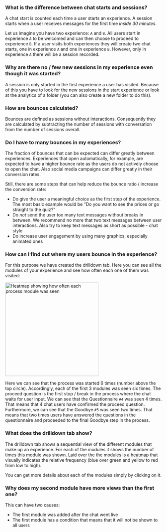 ### What is the difference between chat starts and sessions?

A chat start is counted each time a user starts an experience. A session starts
when a user receives messages for the first time *inside 30 minutes*.

Let us imagine you have two experience: `A` and `B`. All users start in experience
`A` to be welcomed and can then choose to proceed to experience `B`. If a user
visits both experiences they will create two chat starts, one in experience `A`
and one in experience `B`. However, only in experience `A` there will be a
session recorded.

### Why are there no / few new sessions in my experience even though it was started?

A session is only started in the first experience a user has visited. Because of
this you have to look for the new sessions in the start experience or look at the
analytics of a folder (you can also create a new folder to do this).

### How are bounces calculated?

Bounces are defined as sessions without interactions. Consequently they are
calculated by subtracting the number of sessions with conversation from the
number of sessions overall.

### Do I have to many bounces in my experiences?

The fraction of bounces that can be expected can differ greatly between
experiences. Experiences that open automatically, for example, are expected
to have a higher bounce rate as the users do not actively choose to open the
chat. Also social media campaigns can differ greatly in their conversion rates.

Still, there are some steps that can help reduce the bounce ratio / increase the
conversion rate:
- Do give the user a meaningful choice as the first step of the experience. The
  most basic example would be "Do you want to see the prices or go straight to
  the quiz?"
- Do *not* send the user too many text messages without breaks in between. We
  recommend no more that two text messages between user interactions. Also try
  to keep text messages as short as possible - chat style
- Do increase user engagement by using many graphics, especially animated ones

### How can I find out where my users bounce in the experience?

For this purpose we have created the drilldown tab. Here you can see all the
modules of your experience and see how often each one of them was visited:

 <img src="img/heatmap.jpg" alt="Heatmap showing how often each process module was seen" title="Heatmap showing how often each process module was seen" width="300"/>

Here we can see that the process was started 6 times (number above the top
circle). Accordingly, each of the first 3 modules was seen six times. The
proceed question is the first stop / break in the process where the chat waits
for user input. We can see that the Questionnaire `#4` was seen 4 times. That
means that 4 chat users have confirmed the proceed question. Furthermore, we
can see that the Goodbye `#5` was seen two times. That means that two times
users have answered the questions in the questionnaire and proceeded to the
final Goodbye step in the process.

### What does the drilldown tab show?

The drilldown tab shows a sequential view of the different modules that make
up an experience. For each of the modules it shows the number of times this
module was shown. Laid over the the modules is a heatmap that visually indicates
the relative frequency (blue over green and yellow to red from low to high).

You can get more details about each of the modules simply by clicking on it.

### Why does my second module have more views than the first one?

This can have two causes:
- The first module was added after the chat went live
- The first module has a condition that means that it will not be shown to all
  users

